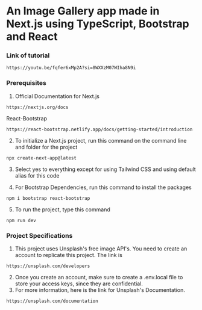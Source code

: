# An Image Gallery app made in Next.js using TypeScript, Bootstrap and React
### Link of tutorial
```
https://youtu.be/fqfer6xMp2A?si=8WXXzM07WIha8N9i
```

### Prerequisites
1. Official Documentation for Next.js
```
https://nextjs.org/docs
```
React-Bootstrap
```
https://react-bootstrap.netlify.app/docs/getting-started/introduction
```
2. To initialize a Next.js project, run this command on the command line and folder for the project
```
npx create-next-app@latest
```
3. Select yes to everything except for using Tailwind CSS and using default alias for this code

4. For Bootstrap Dependencies, run this command to install the packages
```
npm i bootstrap react-bootstrap
```
5. To run the project, type this command
```
npm run dev
```

### Project Specifications
1. This project uses Unsplash's free image API's. You need to create an account to replicate this project. The link is
```
https://unsplash.com/developers
```
2. Once you create an account, make sure to create a .env.local file to store your access keys, since they are confidential.
3. For more information, here is the link for Unsplash's Documentation.
```
https://unsplash.com/documentation
```
